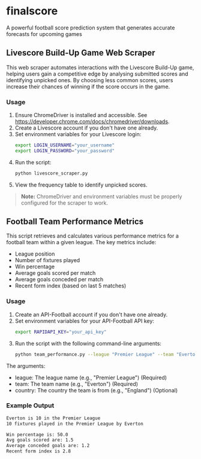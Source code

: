 # finalscore
A powerful football score prediction system that generates accurate forecasts for upcoming games

## Livescore Build-Up Game Web Scraper
This web scraper automates interactions with the Livescore Build-Up game, helping users gain a competitive edge by analysing submitted scores and identifying unpicked ones. By choosing less common scores, users increase their chances of winning if the score occurs in the game.

### Usage
1. Ensure ChromeDriver is installed and accessible. See https://developer.chrome.com/docs/chromedriver/downloads.  
2. Create a Livescore account if you don't have one already.
3. Set environment variables for your Livescore login:  
    ```bash
    export LOGIN_USERNAME="your_username"
    export LOGIN_PASSWORD="your_password"
    ```
4. Run the script:
    ```bash
    python livescore_scraper.py
    ```
5. View the frequency table to identify unpicked scores.

> **Note:** ChromeDriver and environment variables must be properly configured for the scraper to work.

## Football Team Performance Metrics
This script retrieves and calculates various performance metrics for a football team within a given league. The key metrics include:
* League position
* Number of fixtures played
* Win percentage
* Average goals scored per match
* Average goals conceded per match
* Recent form index (based on last 5 matches)

### Usage
1. Create an API-Football account if you don't have one already.
2. Set environment variables for your API-Football API key:
    ```bash
    export RAPIDAPI_KEY="your_api_key"
    ```
3. Run the script with the following command-line arguments:
    ```bash
    python team_performance.py --league "Premier League" --team "Everton" --country "England"
    ```
The arguments:
* league: The league name (e.g., "Premier League") (Required)
* team: The team name (e.g., "Everton") (Required)
* country: The country the team is from (e.g., "England") (Optional)

### Example Output
```bash
Everton is 10 in the Premier League
10 fixtures played in the Premier League by Everton

Win percentage is: 50.0 
Avg goals scored are: 1.5 
Average conceded goals are: 1.2 
Recent form index is 2.8
```
